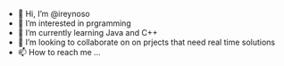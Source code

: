 - 👋 Hi, I’m @ireynoso
- 👀 I’m interested in prgramming
- 🌱 I’m currently learning Java and C++
- 💞️ I’m looking to collaborate on on prjects that need real time solutions
- 📫 How to reach me ...

<!---
ireynoso/ireynoso is a ✨ special ✨ repository because its `README.md` (this file) appears on your GitHub profile.
You can click the Preview link to take a look at your changes.
--->

